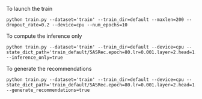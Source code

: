 



To launch the train
```shell
python train.py --dataset='train' --train_dir=default --maxlen=200 --dropout_rate=0.2 --device=cpu --num_epochs=10
```

To compute the inference only
```shell
python train.py --dataset='train' --train_dir=default --device=cpu --state_dict_path='train_default/SASRec.epoch=80.lr=0.001.layer=2.head=1.hidden=50.maxlen=200.pth' --inference_only=true
```

To generate the recommendations
```shell
python train.py --dataset='train' --train_dir=default --device=cpu --state_dict_path='train_default/SASRec.epoch=80.lr=0.001.layer=2.head=1.hidden=50.maxlen=200.pth' --generate_recommendations=true
```